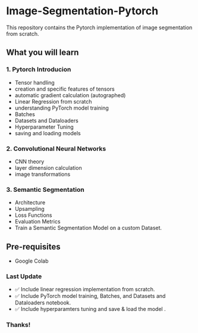 # Image-Segmentation-Pytorch
This repository contains the Pytorch implementation of image segmentation from scratch.

## What you will learn

### 1. Pytorch Introducion
* Tensor handling
* creation and specific features of tensors
* automatic gradient calculation (autographed)
* Linear Regression from scratch
* understanding PyTorch model training
* Batches
* Datasets and Dataloaders
* Hyperparameter Tuning
* saving and loading models


### 2. Convolutional Neural Networks

* CNN theory
* layer dimension calculation
* image transformations

### 3. Semantic Segmentation
* Architecture
* Upsampling
* Loss Functions
* Evaluation Metrics
* Train a Semantic Segmentation Model on a custom Dataset.

## Pre-requisites
* Google Colab

### Last Update

- ✅ Include linear regression implementation from scratch.
- ✅ Include PyTorch model training, Batches, and Datasets and Dataloaders notebook.
- ✅ Include hyperparamters tuning and save & load the model .

### Thanks!
